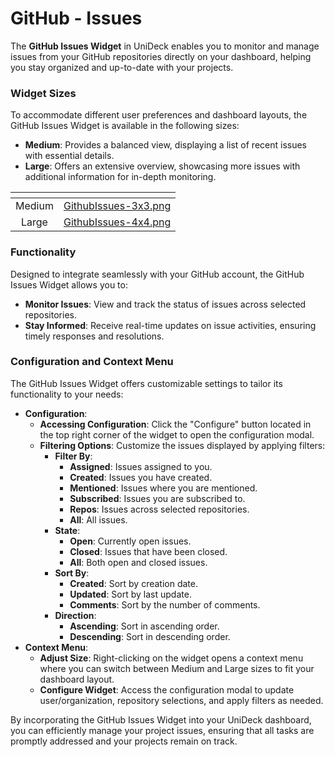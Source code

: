 # GitHub - Issues

The **GitHub Issues Widget** in UniDeck enables you to monitor and manage issues from your GitHub repositories directly on your dashboard, helping you stay organized and up-to-date with your projects.

### Widget Sizes

To accommodate different user preferences and dashboard layouts, the GitHub Issues Widget is available in the following sizes:

* **Medium**: Provides a balanced view, displaying a list of recent issues with essential details.
* **Large**: Offers an extensive overview, showcasing more issues with additional information for in-depth monitoring.

<table data-card-size="large" data-view="cards" data-full-width="true"><thead><tr><th align="center"></th><th data-hidden data-card-cover data-type="files"></th></tr></thead><tbody><tr><td align="center">Medium</td><td><a href="../../.gitbook/assets/GithubIssues-3x3.png">GithubIssues-3x3.png</a></td></tr><tr><td align="center">Large</td><td><a href="../../.gitbook/assets/GithubIssues-4x4.png">GithubIssues-4x4.png</a></td></tr></tbody></table>

### Functionality

Designed to integrate seamlessly with your GitHub account, the GitHub Issues Widget allows you to:

* **Monitor Issues**: View and track the status of issues across selected repositories.
* **Stay Informed**: Receive real-time updates on issue activities, ensuring timely responses and resolutions.

### Configuration and Context Menu

The GitHub Issues Widget offers customizable settings to tailor its functionality to your needs:

* **Configuration**:
  * **Accessing Configuration**: Click the "Configure" button located in the top right corner of the widget to open the configuration modal.
  * **Filtering Options**: Customize the issues displayed by applying filters:
    * **Filter By**:
      * **Assigned**: Issues assigned to you.
      * **Created**: Issues you have created.
      * **Mentioned**: Issues where you are mentioned.
      * **Subscribed**: Issues you are subscribed to.
      * **Repos**: Issues across selected repositories.
      * **All**: All issues.
    * **State**:
      * **Open**: Currently open issues.
      * **Closed**: Issues that have been closed.
      * **All**: Both open and closed issues.
    * **Sort By**:
      * **Created**: Sort by creation date.
      * **Updated**: Sort by last update.
      * **Comments**: Sort by the number of comments.
    * **Direction**:
      * **Ascending**: Sort in ascending order.
      * **Descending**: Sort in descending order.
* **Context Menu**:
  * **Adjust Size**: Right-clicking on the widget opens a context menu where you can switch between Medium and Large sizes to fit your dashboard layout.
  * **Configure Widget**: Access the configuration modal to update user/organization, repository selections, and apply filters as needed.

By incorporating the GitHub Issues Widget into your UniDeck dashboard, you can efficiently manage your project issues, ensuring that all tasks are promptly addressed and your projects remain on track.
